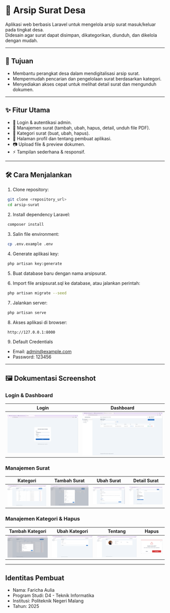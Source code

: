 # 📂 Arsip Surat Desa

Aplikasi web berbasis Laravel untuk mengelola arsip surat masuk/keluar pada tingkat desa.  
Didesain agar surat dapat disimpan, dikategorikan, diunduh, dan dikelola dengan mudah.

---

## 🎯 Tujuan
- Membantu perangkat desa dalam mendigitalisasi arsip surat.
- Mempermudah pencarian dan pengelolaan surat berdasarkan kategori.
- Menyediakan akses cepat untuk melihat detail surat dan mengunduh dokumen.

---

## ✨ Fitur Utama
- 🔑 Login & autentikasi admin.
- 📑 Manajemen surat (tambah, ubah, hapus, detail, unduh file PDF).
- 📂 Kategori surat (buat, ubah, hapus).
- 👤 Halaman profil dan tentang pembuat aplikasi.
- 📷 Upload file & preview dokumen.
- ⚡ Tampilan sederhana & responsif.

---

## 🛠️ Cara Menjalankan

1. Clone repository:
  ```bash
   git clone <repository_url>
   cd arsip-surat
  ```
2. Install dependency Laravel:
  ```bash
   composer install
  ```
3. Salin file environment:
  ```bash
   cp .env.example .env
  ```
4. Generate aplikasi key:
  ```bash
   php artisan key:generate
  ```
5. Buat database baru dengan nama arsipsurat.

6. Import file arsipsurat.sql ke database, atau jalankan perintah:
  ```bash
   php artisan migrate --seed
  ```
7. Jalankan server:
  ```bash
   php artisan serve
  ```
8. Akses aplikasi di browser:
  ```bash
   http://127.0.0.1:8000
  ```
9. Default Credentials
- Email: admin@example.com
- Password: 123456
---

## 🖼️ Dokumentasi Screenshot

### Login & Dashboard
| Login | Dashboard |
|-------|-----------|
| ![Login](public/img/screenshot/01-login.png) | ![Dashboard](public/img/screenshot/02-dashboard.png) |

### Manajemen Surat
| Kategori | Tambah Surat | Ubah Surat | Detail Surat |
|----------|--------------|------------|--------------|
| ![Kategori](public/img/screenshot/03-kategori.png) | ![Tambah Surat](public/img/screenshot/05-tambahsurat.png) | ![Ubah Surat](public/img/screenshot/06-ubahsurat.png) | ![Detail Surat](public/img/screenshot/07-detailsurat.png) |

### Manajemen Kategori & Hapus
| Tambah Kategori | Ubah Kategori | Tentang | Hapus |
|-----------------|---------------|---------|-------|
| ![Tambah Kategori](public/img/screenshot/08-tambahkategorisurat.png) | ![Ubah Kategori](public/img/screenshot/09-ubahkategorisurat.png) | ![Tentang](public/img/screenshot/04-tentang.png) | ![Hapus](public/img/screenshot/10-hapus.png) |

---

## Identitas Pembuat
- Nama: Faricha Aulia
- Program Studi: D4 - Teknik Informatika
- Institusi: Politeknik Negeri Malang
- Tahun: 2025
